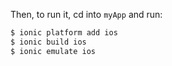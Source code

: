 Then, to run it, cd into `myApp` and run:

```bash
$ ionic platform add ios
$ ionic build ios
$ ionic emulate ios
```


